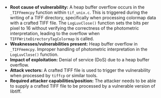 - **Root cause of vulnerability:** A heap buffer overflow occurs in the `_TIFFmemcpy` function within `tif_unix.c`. This is triggered during the writing of a TIFF directory, specifically when processing colormap data with a crafted TIFF file. The `LogLuvClose()` function sets the bits per pixel to 16 without verifying the correctness of the photometric interpretation, leading to the overflow when `TIFFWriteDirectoryTagColormap` is called.
- **Weaknesses/vulnerabilities present:** Heap buffer overflow in `_TIFFmemcpy`. Improper handling of photometric interpretation in the `LogLuvClose()` function.
- **Impact of exploitation:**  Denial of service (DoS) due to a heap buffer overflow.
- **Attack vectors:** A crafted TIFF file is used to trigger the vulnerability when processed by `tiffcp` or similar tools.
- **Required attacker capabilities/position:** The attacker needs to be able to supply a crafted TIFF file to be processed by a vulnerable version of libtiff.